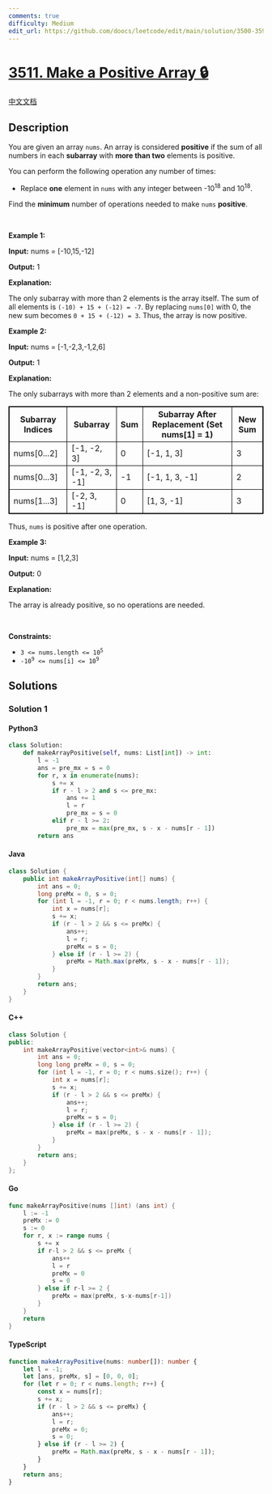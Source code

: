 ```yaml
---
comments: true
difficulty: Medium
edit_url: https://github.com/doocs/leetcode/edit/main/solution/3500-3599/3511.Make%20a%20Positive%20Array/README_EN.md
---
```


<!-- problem:start -->

# [3511. Make a Positive Array 🔒](https://leetcode.com/problems/make-a-positive-array)

[中文文档](/solution/3500-3599/3511.Make%20a%20Positive%20Array/README.md)

## Description

<!-- description:start -->

<p>You are given an array <code>nums</code>. An array is considered <strong>positive</strong> if the sum of all numbers in each <strong><span data-keyword="subarray">subarray</span></strong> with <strong>more than two</strong> elements is positive.</p>

<p>You can perform the following operation any number of times:</p>

<ul>
	<li>Replace <strong>one</strong> element in <code>nums</code> with any integer between -10<sup>18</sup> and 10<sup>18</sup>.</li>
</ul>

<p>Find the <strong>minimum</strong> number of operations needed to make <code>nums</code> <strong>positive</strong>.</p>

<p>&nbsp;</p>
<p><strong class="example">Example 1:</strong></p>

<div class="example-block">
<p><strong>Input:</strong> <span class="example-io">nums = [-10,15,-12]</span></p>

<p><strong>Output:</strong> <span class="example-io">1</span></p>

<p><strong>Explanation:</strong></p>

<p>The only subarray with more than 2 elements is the array itself. The sum of all elements is <code>(-10) + 15 + (-12) = -7</code>. By replacing <code>nums[0]</code> with 0, the new sum becomes <code>0 + 15 + (-12) = 3</code>. Thus, the array is now positive.</p>
</div>

<p><strong class="example">Example 2:</strong></p>

<div class="example-block">
<p><strong>Input:</strong> <span class="example-io">nums = [-1,-2,3,-1,2,6]</span></p>

<p><strong>Output:</strong> <span class="example-io">1</span></p>

<p><strong>Explanation:</strong></p>

<p>The only subarrays with more than 2 elements and a non-positive sum are:</p>

<table style="border: 1px solid black;">
	<tbody>
		<tr>
			<th style="border: 1px solid black;">Subarray Indices</th>
			<th style="border: 1px solid black;">Subarray</th>
			<th style="border: 1px solid black;">Sum</th>
			<th style="border: 1px solid black;">Subarray After Replacement (Set nums[1] = 1)</th>
			<th style="border: 1px solid black;">New Sum</th>
		</tr>
		<tr>
			<td style="border: 1px solid black;">nums[0...2]</td>
			<td style="border: 1px solid black;">[-1, -2, 3]</td>
			<td style="border: 1px solid black;">0</td>
			<td style="border: 1px solid black;">[-1, 1, 3]</td>
			<td style="border: 1px solid black;">3</td>
		</tr>
		<tr>
			<td style="border: 1px solid black;">nums[0...3]</td>
			<td style="border: 1px solid black;">[-1, -2, 3, -1]</td>
			<td style="border: 1px solid black;">-1</td>
			<td style="border: 1px solid black;">[-1, 1, 3, -1]</td>
			<td style="border: 1px solid black;">2</td>
		</tr>
		<tr>
			<td style="border: 1px solid black;">nums[1...3]</td>
			<td style="border: 1px solid black;">[-2, 3, -1]</td>
			<td style="border: 1px solid black;">0</td>
			<td style="border: 1px solid black;">[1, 3, -1]</td>
			<td style="border: 1px solid black;">3</td>
		</tr>
	</tbody>
</table>

<p>Thus, <code>nums</code> is positive after one operation.</p>
</div>

<p><strong class="example">Example 3:</strong></p>

<div class="example-block">
<p><strong>Input:</strong> <span class="example-io">nums = [1,2,3]</span></p>

<p><strong>Output:</strong> <span class="example-io">0</span></p>

<p><strong>Explanation:</strong></p>

<p>The array is already positive, so no operations are needed.</p>
</div>

<p>&nbsp;</p>
<p><strong>Constraints:</strong></p>

<ul>
	<li><code>3 &lt;= nums.length &lt;= 10<sup>5</sup></code></li>
	<li><code>-10<sup>9</sup> &lt;= nums[i] &lt;= 10<sup>9</sup></code></li>
</ul>

<!-- description:end -->

## Solutions

<!-- solution:start -->

### Solution 1

<!-- tabs:start -->

#### Python3

```python
class Solution:
    def makeArrayPositive(self, nums: List[int]) -> int:
        l = -1
        ans = pre_mx = s = 0
        for r, x in enumerate(nums):
            s += x
            if r - l > 2 and s <= pre_mx:
                ans += 1
                l = r
                pre_mx = s = 0
            elif r - l >= 2:
                pre_mx = max(pre_mx, s - x - nums[r - 1])
        return ans
```

#### Java

```java
class Solution {
    public int makeArrayPositive(int[] nums) {
        int ans = 0;
        long preMx = 0, s = 0;
        for (int l = -1, r = 0; r < nums.length; r++) {
            int x = nums[r];
            s += x;
            if (r - l > 2 && s <= preMx) {
                ans++;
                l = r;
                preMx = s = 0;
            } else if (r - l >= 2) {
                preMx = Math.max(preMx, s - x - nums[r - 1]);
            }
        }
        return ans;
    }
}
```

#### C++

```cpp
class Solution {
public:
    int makeArrayPositive(vector<int>& nums) {
        int ans = 0;
        long long preMx = 0, s = 0;
        for (int l = -1, r = 0; r < nums.size(); r++) {
            int x = nums[r];
            s += x;
            if (r - l > 2 && s <= preMx) {
                ans++;
                l = r;
                preMx = s = 0;
            } else if (r - l >= 2) {
                preMx = max(preMx, s - x - nums[r - 1]);
            }
        }
        return ans;
    }
};
```

#### Go

```go
func makeArrayPositive(nums []int) (ans int) {
	l := -1
	preMx := 0
	s := 0
	for r, x := range nums {
		s += x
		if r-l > 2 && s <= preMx {
			ans++
			l = r
			preMx = 0
			s = 0
		} else if r-l >= 2 {
			preMx = max(preMx, s-x-nums[r-1])
		}
	}
	return
}
```

#### TypeScript

```ts
function makeArrayPositive(nums: number[]): number {
    let l = -1;
    let [ans, preMx, s] = [0, 0, 0];
    for (let r = 0; r < nums.length; r++) {
        const x = nums[r];
        s += x;
        if (r - l > 2 && s <= preMx) {
            ans++;
            l = r;
            preMx = 0;
            s = 0;
        } else if (r - l >= 2) {
            preMx = Math.max(preMx, s - x - nums[r - 1]);
        }
    }
    return ans;
}
```

<!-- tabs:end -->

<!-- solution:end -->

<!-- problem:end -->

